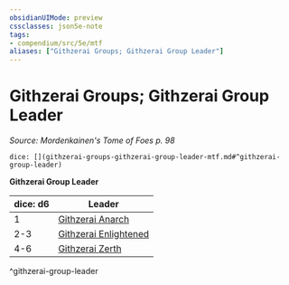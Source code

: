 ```yaml
---
obsidianUIMode: preview
cssclasses: json5e-note
tags:
- compendium/src/5e/mtf
aliases: ["Githzerai Groups; Githzerai Group Leader"]
---
```

# Githzerai Groups; Githzerai Group Leader
*Source: Mordenkainen's Tome of Foes p. 98* 

`dice: [](githzerai-groups-githzerai-group-leader-mtf.md#^githzerai-group-leader)`

**Githzerai Group Leader**

| dice: d6 | Leader |
|----------|--------|
| 1 | [Githzerai Anarch](/2-Mechanics/CLI/bestiary/humanoid/githzerai-anarch-mpmm.md) |
| 2-3 | [Githzerai Enlightened](/2-Mechanics/CLI/bestiary/humanoid/githzerai-enlightened-mpmm.md) |
| 4-6 | [Githzerai Zerth](/2-Mechanics/CLI/bestiary/humanoid/githzerai-zerth.md) |
^githzerai-group-leader